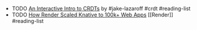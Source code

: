- TODO [An Interactive Intro to CRDTs](https://jakelazaroff.com/words/an-interactive-intro-to-crdts/) by #jake-lazaroff #crdt #reading-list
- TODO [How Render Scaled Knative to 100k+ Web Apps](https://render.com/blog/knative) [[Render]] #reading-list